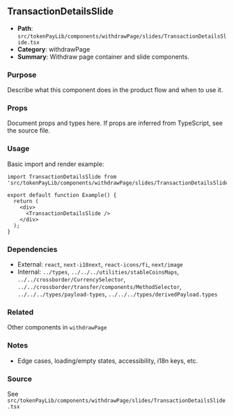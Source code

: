## TransactionDetailsSlide

- **Path**: `src/tokenPayLib/components/withdrawPage/slides/TransactionDetailsSlide.tsx`
- **Category**: withdrawPage
- **Summary**: Withdraw page container and slide components.

### Purpose
Describe what this component does in the product flow and when to use it.

### Props
Document props and types here. If props are inferred from TypeScript, see the source file.

### Usage
Basic import and render example:


```tsx
import TransactionDetailsSlide from 'src/tokenPayLib/components/withdrawPage/slides/TransactionDetailsSlide';

export default function Example() {
  return (
    <div>
      <TransactionDetailsSlide />
    </div>
  );
}

```

### Dependencies
- External: `react`, `next-i18next`, `react-icons/fi`, `next/image`
- Internal: `../types`, `../../../utilities/stableCoinsMaps`, `../../crossborder/CurrencySelector`, `../../crossborder/transfer/components/MethodSelector`, `../../../types/payload-types`, `../../../types/derivedPayload.types`

### Related
Other components in `withdrawPage`

### Notes
- Edge cases, loading/empty states, accessibility, i18n keys, etc.

### Source
See `src/tokenPayLib/components/withdrawPage/slides/TransactionDetailsSlide.tsx`
